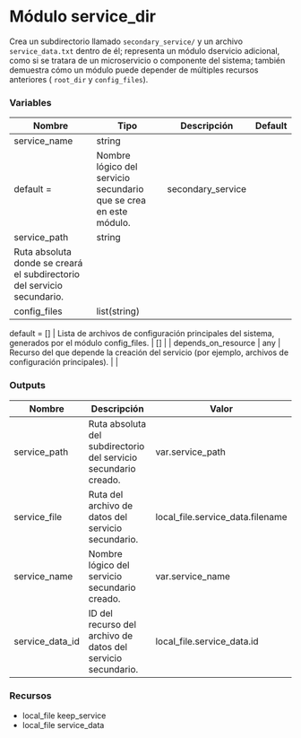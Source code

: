 # Módulo service_dir

Crea un subdirectorio llamado `secondary_service/`  y un archivo `service_data.txt`  dentro de él; representa un módulo dservicio adicional, como si se tratara de un microservicio o componente del sistema; también demuestra cómo un módulo puede depender de múltiples recursos anteriores ( `root_dir` y `config_files`).

### Variables

| Nombre | Tipo | Descripción | Default |
|--------|------|-------------|---------|
| service_name | string
  default     =  | Nombre lógico del servicio secundario que se crea en este módulo. | secondary_service |
| service_path | string
 | Ruta absoluta donde se creará el subdirectorio del servicio secundario. | <null> |
| config_files | list(string)
  default     = []
 | Lista de archivos de configuración principales del sistema, generados por el módulo config_files. | [] |
| depends_on_resource | any
 | Recurso del que depende la creación del servicio (por ejemplo, archivos de configuración principales). | <null> |

### Outputs

| Nombre | Descripción | Valor |
|--------|-------------|-------|
| service_path | Ruta absoluta del subdirectorio del servicio secundario creado. | var.service_path |
| service_file | Ruta del archivo de datos del servicio secundario. | local_file.service_data.filename |
| service_name | Nombre lógico del servicio secundario creado. | var.service_name |
| service_data_id | ID del recurso del archivo de datos del servicio secundario. | local_file.service_data.id |

### Recursos

- local_file keep_service
- local_file service_data
